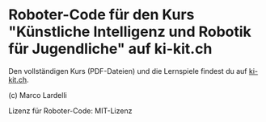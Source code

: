 
# Roboter-Code für den Kurs "Künstliche Intelligenz und Robotik für Jugendliche" auf ki-kit.ch

Den vollständigen Kurs (PDF-Dateien) und die Lernspiele findest du auf [ki-kit.ch](https://ki-kit.ch).

(c) Marco Lardelli

Lizenz für Roboter-Code: MIT-Lizenz
